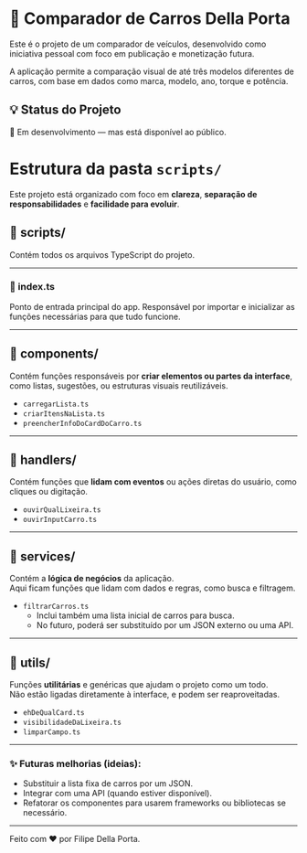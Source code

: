 # 🚗 Comparador de Carros Della Porta

Este é o projeto de um comparador de veículos, desenvolvido como iniciativa pessoal com foco em publicação e monetização futura.

A aplicação permite a comparação visual de até três modelos diferentes de carros, com base em dados como marca, modelo, ano, torque e potência.

## 💡 Status do Projeto

🚧 Em desenvolvimento — mas está disponível ao público.

# Estrutura da pasta `scripts/`

Este projeto está organizado com foco em **clareza**, **separação de responsabilidades** e **facilidade para evoluir**.

## 📁 scripts/
Contém todos os arquivos TypeScript do projeto.

---

### 📄 index.ts
Ponto de entrada principal do app. Responsável por importar e inicializar as funções necessárias para que tudo funcione.

---

## 📁 components/
Contém funções responsáveis por **criar elementos ou partes da interface**, como listas, sugestões, ou estruturas visuais reutilizáveis.

- `carregarLista.ts`  
- `criarItensNaLista.ts`
- `preencherInfoDoCardDoCarro.ts`  

---

## 📁 handlers/
Contém funções que **lidam com eventos** ou ações diretas do usuário, como cliques ou digitação.

- `ouvirQualLixeira.ts`  
- `ouvirInputCarro.ts`  

---

## 📁 services/
Contém a **lógica de negócios** da aplicação.  
Aqui ficam funções que lidam com dados e regras, como busca e filtragem.

- `filtrarCarros.ts`  
  - Inclui também uma lista inicial de carros para busca.
  - No futuro, poderá ser substituído por um JSON externo ou uma API.

---

## 📁 utils/
Funções **utilitárias** e genéricas que ajudam o projeto como um todo.  
Não estão ligadas diretamente à interface, e podem ser reaproveitadas.

- `ehDeQualCard.ts`  
- `visibilidadeDaLixeira.ts`
- `limparCampo.ts`

---

### ✨ Futuras melhorias (ideias):
- Substituir a lista fixa de carros por um JSON.
- Integrar com uma API (quando estiver disponível).
- Refatorar os componentes para usarem frameworks ou bibliotecas se necessário.

---

Feito com ❤️ por Filipe Della Porta.
